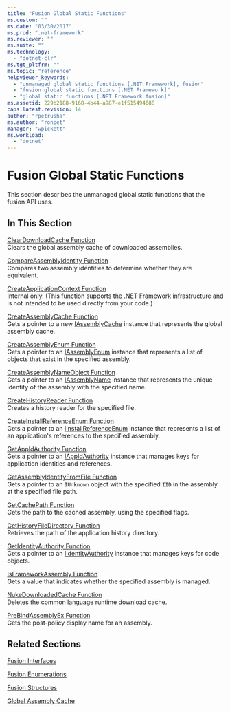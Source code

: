 ```yaml
---
title: "Fusion Global Static Functions"
ms.custom: ""
ms.date: "03/30/2017"
ms.prod: ".net-framework"
ms.reviewer: ""
ms.suite: ""
ms.technology: 
  - "dotnet-clr"
ms.tgt_pltfrm: ""
ms.topic: "reference"
helpviewer_keywords: 
  - "unmanaged global static functions [.NET Framework], fusion"
  - "fusion global static functions [.NET Framework]"
  - "global static functions [.NET Framework fusion]"
ms.assetid: 229b2188-9168-4b44-a987-e1f515494688
caps.latest.revision: 14
author: "rpetrusha"
ms.author: "ronpet"
manager: "wpickett"
ms.workload: 
  - "dotnet"
---
```

# Fusion Global Static Functions
This section describes the unmanaged global static functions that the fusion API uses.  
  
## In This Section  
 [ClearDownloadCache Function](../../../../docs/framework/unmanaged-api/fusion/cleardownloadcache-function.md)  
 Clears the global assembly cache of downloaded assemblies.  
  
 [CompareAssemblyIdentity Function](../../../../docs/framework/unmanaged-api/fusion/compareassemblyidentity-function.md)  
 Compares two assembly identities to determine whether they are equivalent.  
  
 [CreateApplicationContext Function](../../../../docs/framework/unmanaged-api/fusion/createapplicationcontext-function.md)  
 Internal only. (This function supports the .NET Framework infrastructure and is not intended to be used directly from your code.)  
  
 [CreateAssemblyCache Function](../../../../docs/framework/unmanaged-api/fusion/createassemblycache-function.md)  
 Gets a pointer to a new [IAssemblyCache](../../../../docs/framework/unmanaged-api/fusion/iassemblycache-interface.md) instance that represents the global assembly cache.  
  
 [CreateAssemblyEnum Function](../../../../docs/framework/unmanaged-api/fusion/createassemblyenum-function.md)  
 Gets a pointer to an [IAssemblyEnum](../../../../docs/framework/unmanaged-api/fusion/iassemblyenum-interface.md) instance that represents a list of objects that exist in the specified assembly.  
  
 [CreateAssemblyNameObject Function](../../../../docs/framework/unmanaged-api/fusion/createassemblynameobject-function.md)  
 Gets a pointer to an [IAssemblyName](../../../../docs/framework/unmanaged-api/fusion/iassemblyname-interface.md) instance that represents the unique identity of the assembly with the specified name.  
  
 [CreateHistoryReader Function](../../../../docs/framework/unmanaged-api/fusion/createhistoryreader-function.md)  
 Creates a history reader for the specified file.  
  
 [CreateInstallReferenceEnum Function](../../../../docs/framework/unmanaged-api/fusion/createinstallreferenceenum-function.md)  
 Gets a pointer to an [IInstallReferenceEnum](../../../../docs/framework/unmanaged-api/fusion/iinstallreferenceenum-interface.md) instance that represents a list of an application's references to the specified assembly.  
  
 [GetAppIdAuthority Function](../../../../docs/framework/unmanaged-api/fusion/getappidauthority-function.md)  
 Gets a pointer to an [IAppIdAuthority](../../../../docs/framework/unmanaged-api/fusion/iappidauthority-interface.md) instance that manages keys for application identities and references.  
  
 [GetAssemblyIdentityFromFile Function](../../../../docs/framework/unmanaged-api/fusion/getassemblyidentityfromfile-function.md)  
 Gets a pointer to an `IUnknown` object with the specified `IID` in the assembly at the specified file path.  
  
 [GetCachePath Function](../../../../docs/framework/unmanaged-api/fusion/getcachepath-function.md)  
 Gets the path to the cached assembly, using the specified flags.  
  
 [GetHistoryFileDirectory Function](../../../../docs/framework/unmanaged-api/fusion/gethistoryfiledirectory-function.md)  
 Retrieves the path of the application history directory.  
  
 [GetIdentityAuthority Function](../../../../docs/framework/unmanaged-api/fusion/getidentityauthority-function.md)  
 Gets a pointer to an [IIdentityAuthority](../../../../docs/framework/unmanaged-api/fusion/iidentityauthority-interface.md) instance that manages keys for code objects.  
  
 [IsFrameworkAssembly Function](../../../../docs/framework/unmanaged-api/fusion/isframeworkassembly-function.md)  
 Gets a value that indicates whether the specified assembly is managed.  
  
 [NukeDownloadedCache Function](../../../../docs/framework/unmanaged-api/fusion/nukedownloadedcache-function.md)  
 Deletes the common language runtime download cache.  
  
 [PreBindAssemblyEx Function](../../../../docs/framework/unmanaged-api/fusion/prebindassemblyex-function.md)  
 Gets the post-policy display name for an assembly.  
  
## Related Sections  
 [Fusion Interfaces](../../../../docs/framework/unmanaged-api/fusion/fusion-interfaces.md)  
  
 [Fusion Enumerations](../../../../docs/framework/unmanaged-api/fusion/fusion-enumerations.md)  
  
 [Fusion Structures](../../../../docs/framework/unmanaged-api/fusion/fusion-structures.md)  
  
 [Global Assembly Cache](../../../../docs/framework/app-domains/gac.md)
